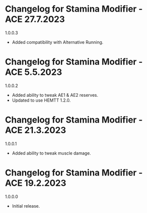 # Changelog for Stamina Modifier - ACE 27.7.2023

1.0.0.3
- Added compatibility with Alternative Running. 

# Changelog for Stamina Modifier - ACE 5.5.2023

1.0.0.2
- Added ability to tweak AE1 & AE2 reserves.
- Updated to use HEMTT 1.2.0.

# Changelog for Stamina Modifier - ACE 21.3.2023

1.0.0.1
- Added ability to tweak muscle damage.

# Changelog for Stamina Modifier - ACE 19.2.2023

1.0.0.0
- Initial release.
